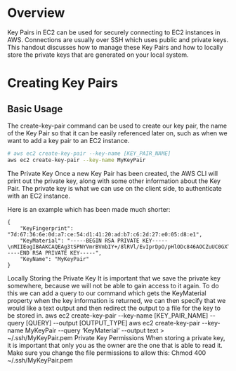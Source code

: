 # Overview
Key Pairs in EC2 can be used for securely connecting to EC2 instances in AWS. Connections are usually over SSH which uses public and private keys. This handout discusses how to manage these Key Pairs and how to locally store the private keys that are generated on your local system.

# Creating Key Pairs
## Basic Usage
The create-key-pair command can be used to create our key pair, the name of the Key Pair so that it can be easily referenced later on, such as when we want to add a key pair to an EC2 instance.
```bash
# aws ec2 create-key-pair --key-name [KEY_PAIR_NAME]
aws ec2 create-key-pair --key-name MyKeyPair
```
The Private Key
Once a new Key Pair has been created, the AWS CLI will print out the private key, along with some other information about the Key Pair. The private key is what we can use on the client side, to authenticate with an EC2 instance.

Here is an example which has been made much shorter:
```
{
    "KeyFingerprint": "7d:67:36:6e:0d:a7:ce:54:d1:41:20:ad:b7:c6:2d:27:e0:05:d8:e1",
    "KeyMaterial": "-----BEGIN RSA PRIVATE KEY-----\nMIIEogIBAAKCAQEAg3tSPNYVmrBVmbIY+/8lRVl/EvIprDpO/pHlODc846AOCZuUC0GXT5Ro95Nkr4zz7zMRrY\n22rHAmH3p6krizoM+fjRorLTSushQ2YQJJRq+O7RCNvtpyaDoRYWKRWqgGfgaZ+ZTXo=\n-----END RSA PRIVATE KEY-----",
    "KeyName": "MyKeyPair"
}
```

Locally Storing the Private Key
It is important that we save the private key somewhere, because we will not be able to gain access to it again. To do this we can add a query to our command which gets the KeyMaterial property when the key information is returned, we can then specify that we would like a text output and then redirect the output to a file for the key to be stored in.
aws ec2 create-key-pair --key-name [KEY_PAIR_NAME] --query [QUERY] --output [OUTPUT_TYPE]
aws ec2 create-key-pair --key-name MyKeyPair --query ‘KeyMaterial’ --output text > ~/.ssh/MyKeyPair.pem
Private Key Permissions
When storing a private key, it is important that only you as the owner are the one that is able to read it. Make sure you change the file permissions to allow this:
Chmod 400 ~/.ssh/MyKeyPair.pem

